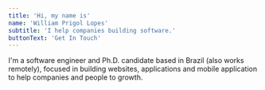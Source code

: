 ```yaml
---
title: 'Hi, my name is'
name: 'William Prigol Lopes'
subtitle: 'I help companies building software.'
buttonText: 'Get In Touch'
---
```


I'm a software engineer and Ph.D. candidate based in Brazil (also works remotely), focused in building websites, applications and mobile application to help companies and people to growth.

